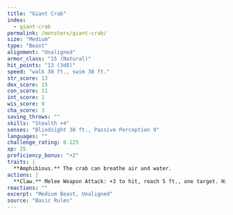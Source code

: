 ```yaml
---
title: "Giant Crab"
index:
  - giant-crab
permalink: /monsters/giant-crab/
size: "Medium"
type: "Beast"
alignment: "Unaligned"
armor_class: "15 (Natural)"
hit_points: "13 (3d8)"
speed: "walk 30 ft., swim 30 ft."
str_score: 13
dex_score: 15
con_score: 11
int_score: 1
wis_score: 9
cha_score: 3
saving_throws: ""
skills: "Stealth +4"
senses: "Blindsight 30 ft., Passive Perception 9"
languages: ""
challenge_rating: 0.125
xp: 25
proficiency_bonus: "+2"
traits: |
  **Amphibious.** The crab can breathe air and water.
actions: |
  **Claw.** Melee Weapon Attack: +3 to hit, reach 5 ft., one target. Hit: 4 (1d6 + 1) bludgeoning damage, and the target is grappled (escape DC 11). The crab has two claws, each of which can grapple only one target.
reactions: ""
excerpt: "Medium Beast, Unaligned"
source: "Basic Rules"
---
```

